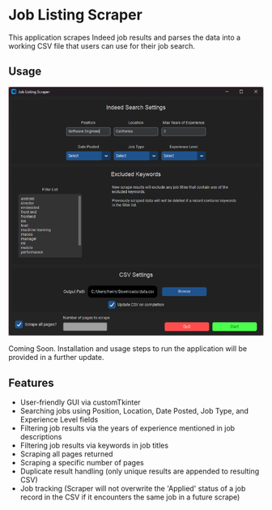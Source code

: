 # Job Listing Scraper

This application scrapes Indeed job results and parses the data into a working CSV file that users can use for their job search.

## Usage

![Screenshot of Feature X](./screenshots/gui.png)

Coming Soon. Installation and usage steps to run the application will be provided in a further update.

## Features

- User-friendly GUI via customTkinter
- Searching jobs using Position, Location, Date Posted, Job Type, and Experience Level fields
- Filtering job results via the years of experience mentioned in job descriptions
- Filtering job results via keywords in job titles
- Scraping all pages returned
- Scraping a specific number of pages
- Duplicate result handling (only unique results are appended to resulting CSV)
- Job tracking (Scraper will not overwrite the 'Applied' status of a job record in the CSV if it encounters the same job in a future scrape)
